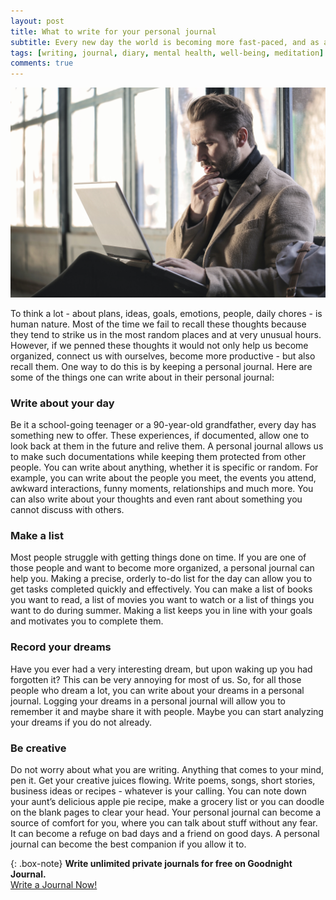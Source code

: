 ```yaml
---
layout: post
title: What to write for your personal journal
subtitle: Every new day the world is becoming more fast-paced, and as a result, people are getting busier with their lives.
tags: [writing, journal, diary, mental health, well-being, meditation]
comments: true
---
```


![What to write for your personal journal](/img/post/what-to-write-for-your-personal-journal.jpg)

To think a lot - about plans, ideas, goals, emotions, people, daily chores - is human nature. Most of the time we fail to recall these thoughts because they tend to strike us in the most random places and at very unusual hours. However, if we penned these thoughts it would not only help us become organized, connect us with ourselves, become more productive - but also recall them. One way to do this is by keeping a personal journal. Here are some of the things one can write about in their personal journal:

<h3>Write about your day</h3>
Be it a school-going teenager or a 90-year-old grandfather, every day has something new to offer. These experiences, if documented, allow one to look back at them in the future and relive them. A personal journal allows us to make such documentations while keeping them protected from other people. You can write about anything, whether it is specific or random. For example, you can write about the people you meet, the events you attend, awkward interactions, funny moments, relationships and much more. You can also write about your thoughts and even rant about something you cannot discuss with others.

<h3>Make a list</h3>
Most people struggle with getting things done on time. If you are one of those people and want to become more organized, a personal journal can help you. Making a precise, orderly to-do list for the day can allow you to get tasks completed quickly and effectively. You can make a list of books you want to read, a list of movies you want to watch or a list of things you want to do during summer. Making a list keeps you in line with your goals and motivates you to complete them.

<h3>Record your dreams</h3>
Have you ever had a very interesting dream, but upon waking up you had forgotten it? This can be very annoying for most of us. So, for all those people who dream a lot, you can write about your dreams in a personal journal. Logging your dreams in a personal journal will allow you to remember it and maybe share it with people. Maybe you can start analyzing your dreams if you do not already.

<h3>Be creative</h3>
Do not worry about what you are writing. Anything that comes to your mind, pen it. Get your creative juices flowing. Write poems, songs, short stories, business ideas or recipes - whatever is your calling. You can note down your aunt’s delicious apple pie recipe, make a grocery list or you can doodle on the blank pages to clear your head. Your personal journal can become a source of comfort for you, where you can talk about stuff without any fear. It can become a refuge on bad days and a friend on good days. A personal journal can become the best companion if you allow it to.

{: .box-note}
**Write unlimited private journals for free on Goodnight Journal.** <br /><a href="https://www.goodnightjournal.com">Write a Journal Now!</a>